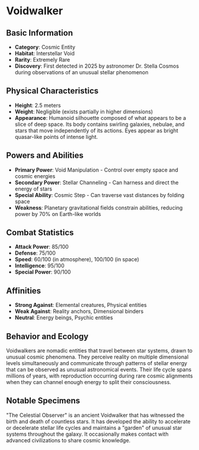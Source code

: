 # Voidwalker

## Basic Information
- **Category**: Cosmic Entity
- **Habitat**: Interstellar Void
- **Rarity**: Extremely Rare
- **Discovery**: First detected in 2025 by astronomer Dr. Stella Cosmos during observations of an unusual stellar phenomenon

## Physical Characteristics
- **Height**: 2.5 meters
- **Weight**: Negligible (exists partially in higher dimensions)
- **Appearance**: Humanoid silhouette composed of what appears to be a slice of deep space. Its body contains swirling galaxies, nebulae, and stars that move independently of its actions. Eyes appear as bright quasar-like points of intense light.

## Powers and Abilities
- **Primary Power**: Void Manipulation - Control over empty space and cosmic energies
- **Secondary Power**: Stellar Channeling - Can harness and direct the energy of stars
- **Special Ability**: Cosmic Step - Can traverse vast distances by folding space
- **Weakness**: Planetary gravitational fields constrain abilities, reducing power by 70% on Earth-like worlds

## Combat Statistics
- **Attack Power**: 85/100
- **Defense**: 75/100
- **Speed**: 60/100 (in atmosphere), 100/100 (in space)
- **Intelligence**: 95/100
- **Special Power**: 90/100

## Affinities
- **Strong Against**: Elemental creatures, Physical entities
- **Weak Against**: Reality anchors, Dimensional binders
- **Neutral**: Energy beings, Psychic entities

## Behavior and Ecology
Voidwalkers are nomadic entities that travel between star systems, drawn to unusual cosmic phenomena. They perceive reality on multiple dimensional levels simultaneously and communicate through patterns of stellar energy that can be observed as unusual astronomical events. Their life cycle spans millions of years, with reproduction occurring during rare cosmic alignments when they can channel enough energy to split their consciousness.

## Notable Specimens
"The Celestial Observer" is an ancient Voidwalker that has witnessed the birth and death of countless stars. It has developed the ability to accelerate or decelerate stellar life cycles and maintains a "garden" of unusual star systems throughout the galaxy. It occasionally makes contact with advanced civilizations to share cosmic knowledge.
